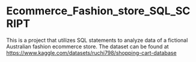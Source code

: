 # Ecommerce_Fashion_store_SQL_SCRIPT
This is a project that utilizes SQL statements to analyze data of a fictional Australian fashion ecommerce store. The dataset can be found at https://www.kaggle.com/datasets/ruchi798/shopping-cart-database
